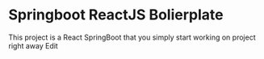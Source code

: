 # Springboot ReactJS Bolierplate
This project is a React SpringBoot that you simply start working on project right away Edit

